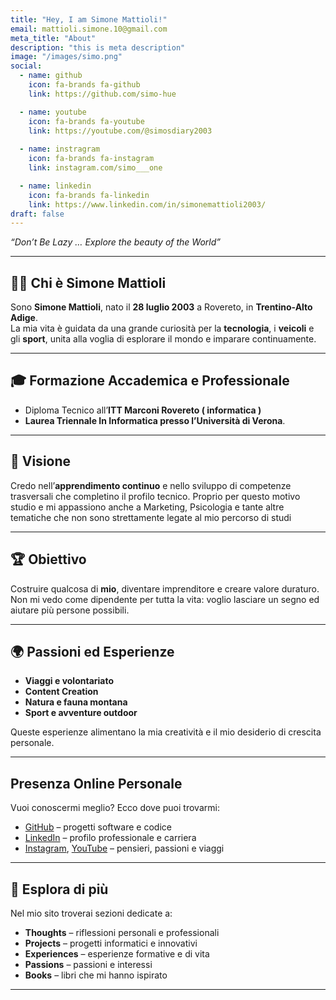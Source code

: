 ```yaml
---
title: "Hey, I am Simone Mattioli!"
email: mattioli.simone.10@gmail.com
meta_title: "About"
description: "this is meta description"
image: "/images/simo.png"
social:
  - name: github
    icon: fa-brands fa-github
    link: https://github.com/simo-hue

  - name: youtube
    icon: fa-brands fa-youtube
    link: https://youtube.com/@simosdiary2003
  
  - name: instragram
    icon: fa-brands fa-instagram
    link: instagram.com/simo___one

  - name: linkedin
    icon: fa-brands fa-linkedin
    link: https://www.linkedin.com/in/simonemattioli2003/ 
draft: false
---
```


*“Don’t Be Lazy … Explore the beauty of the World”*

---

## 👨‍💻 Chi è Simone Mattioli

Sono **Simone Mattioli**, nato il **28 luglio 2003** a Rovereto, in **Trentino-Alto Adige**.  
La mia vita è guidata da una grande curiosità per la **tecnologia**, i **veicoli** e gli **sport**, unita alla voglia di esplorare il mondo e imparare continuamente.

---

## 🎓 Formazione Accademica e Professionale

- Diploma Tecnico all’**ITT Marconi Rovereto ( informatica )**
- **Laurea Triennale In Informatica presso l’Università di Verona**.  

---

## 🚀 Visione

Credo nell’**apprendimento continuo** e nello sviluppo di competenze trasversali che completino il profilo tecnico.
Proprio per questo motivo studio e mi appassiono anche a Marketing, Psicologia e tante altre tematiche che non sono strettamente legate al mio percorso di studi

---

## 🏆 Obiettivo
Costruire qualcosa di **mio**, diventare imprenditore e creare valore duraturo.  
Non mi vedo come dipendente per tutta la vita: voglio lasciare un segno ed aiutare più persone possibili.

---

## 🌍 Passioni ed Esperienze

- **Viaggi e volontariato**  
- **Content Creation**  
- **Natura e fauna montana**  
- **Sport e avventure outdoor**  

Queste esperienze alimentano la mia creatività e il mio desiderio di crescita personale.

---

## Presenza Online Personale

Vuoi conoscermi meglio? Ecco dove puoi trovarmi:

- [GitHub](https://github.com/simo-hue) – progetti software e codice  
- [LinkedIn](https://www.linkedin.com/in/simonemattioli2003/) – profilo professionale e carriera   
- [Instagram](https://www.instagram.com/simo___one/), [YouTube](https://youtube.com/@simosdiary2003) – pensieri, passioni e viaggi  

---

## 🔎 Esplora di più

Nel mio sito troverai sezioni dedicate a:

- **Thoughts** – riflessioni personali e professionali  
- **Projects** – progetti informatici e innovativi  
- **Experiences** – esperienze formative e di vita  
- **Passions** – passioni e interessi  
- **Books** – libri che mi hanno ispirato  

---